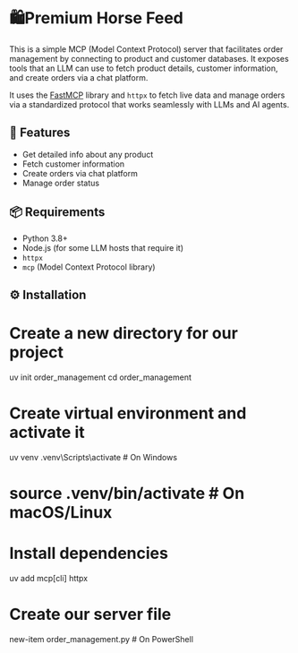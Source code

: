 # 🛍️Premium Horse Feed

This is a simple MCP (Model Context Protocol) server that facilitates order management by connecting to product and customer databases. It exposes tools that an LLM can use to fetch product details, customer information, and create orders via a chat platform.

It uses the [FastMCP](https://github.com/chain-ml/model-context-protocol) library and `httpx` to fetch live data and manage orders via a standardized protocol that works seamlessly with LLMs and AI agents.

## 🚀 Features

- Get detailed info about any product
- Fetch customer information
- Create orders via chat platform
- Manage order status

## 📦 Requirements

- Python 3.8+
- Node.js (for some LLM hosts that require it)
- `httpx`
- `mcp` (Model Context Protocol library)

## ⚙️ Installation

# Create a new directory for our project

uv init order_management
cd order_management

# Create virtual environment and activate it

uv venv
.venv\Scripts\activate # On Windows

# source .venv/bin/activate # On macOS/Linux

# Install dependencies

uv add mcp[cli] httpx

# Create our server file

new-item order_management.py # On PowerShell
